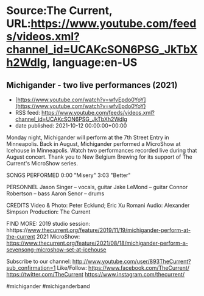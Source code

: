 # Source:The Current, URL:https://www.youtube.com/feeds/videos.xml?channel_id=UCAKcSON6PSG_JkTbXh2WdIg, language:en-US

## Michigander - two live performances (2021)
 - [https://www.youtube.com/watch?v=wfvEpdo0YoY](https://www.youtube.com/watch?v=wfvEpdo0YoY)
 - RSS feed: https://www.youtube.com/feeds/videos.xml?channel_id=UCAKcSON6PSG_JkTbXh2WdIg
 - date published: 2021-10-12 00:00:00+00:00

Monday night, Michigander will perform at the 7th Street Entry in Minneapolis. Back in August, Michigander performed a MicroShow at Icehouse in Minneapolis. Watch two performances recorded live during that August concert. Thank you to New Belgium Brewing for its support of The Current's MicroShow series.

SONGS PERFORMED
0:00 "Misery"
3:03 "Better"

PERSONNEL
Jason Singer – vocals, guitar
Jake LeMond – guitar
Connor Robertson – bass
Aaron Senor – drums

CREDITS
Video & Photo: Peter Ecklund; Eric Xu Romani
Audio: Alexander Simpson
Production: The Current

FIND MORE:
2019 studio session: hhttps://www.thecurrent.org/feature/2019/11/19/michigander-perform-at-the-current
2021 MicroShow: https://www.thecurrent.org/feature/2021/08/18/michigander-perform-a-sevensong-microshow-set-at-icehouse

Subscribe to our channel:
http://www.youtube.com/user/893TheCurrent?sub_confirmation=1
Like/Follow:
https://www.facebook.com/TheCurrent/
https://twitter.com/TheCurrent
https://www.instagram.com/thecurrent/

#michigander #michiganderband

